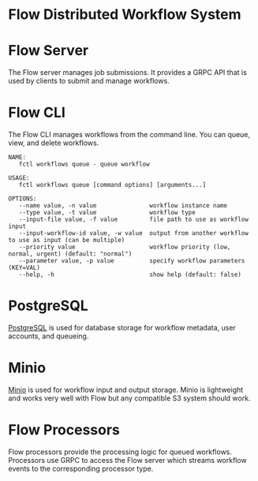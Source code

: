 # Flow Distributed Workflow System

# Flow Server
The Flow server manages job submissions. It provides a GRPC API that is used by clients
to submit and manage workflows.

# Flow CLI
The Flow CLI manages workflows from the command line. You can queue, view, and delete workflows.

```
NAME:
   fctl workflows queue - queue workflow

USAGE:
   fctl workflows queue [command options] [arguments...]

OPTIONS:
   --name value, -n value               workflow instance name
   --type value, -t value               workflow type
   --input-file value, -f value         file path to use as workflow input
   --input-workflow-id value, -w value  output from another workflow to use as input (can be multiple)
   --priority value                     workflow priority (low, normal, urgent) (default: "normal")
   --parameter value, -p value          specify workflow parameters (KEY=VAL)
   --help, -h                           show help (default: false)

```

# PostgreSQL
[PostgreSQL](https://www.postgresql.org) is used for database storage for workflow metadata, user accounts, and queueing.

# Minio
[Minio](https://min.io/) is used for workflow input and output storage.  Minio is lightweight
and works very well with Flow but any compatible S3 system should work.

# Flow Processors
Flow processors provide the processing logic for queued workflows. Processors use GRPC to access the
Flow server which streams workflow events to the corresponding processor type.
